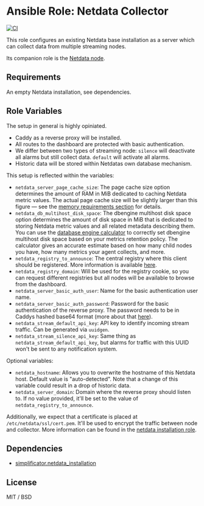 # Ansible Role: Netdata Collector

[![CI](https://github.com/simplificator/ansible-role-netdata_collector/workflows/CI/badge.svg?event=push)](https://github.com/simplificator/ansible-role-netdata_collector/actions?query=workflow%3ACI)

This role configures an existing Netdata base installation as a server which can collect data from multiple streaming nodes.

Its companion role is the [Netdata node](https://github.com/simplificator/ansible-role-netdata_node).

## Requirements

An empty Netdata installation, see dependencies.

## Role Variables

The setup in general is highly opiniated.

* Caddy as a reverse proxy will be installed.
* All routes to the dashboard are protected with basic authentication.
* We differ between two types of streaming node: `silence` will deactivate all alarms but still collect data. `default` will activate all alarms.
* Historic data will be stored within Netdatas own database mechanism.

This setup is reflected within the variables:

* `netdata_server_page_cache_size`: The page cache size option determines the amount of RAM in MiB dedicated to caching Netdata metric values. The actual page cache size will be slightly larger than this figure — see the [memory requirements section](https://learn.netdata.cloud/docs/agent/database/engine/#memory-requirements) for details.
* `netdata_db_multihost_disk_space`: The dbengine multihost disk space option determines the amount of disk space in MiB that is dedicated to storing Netdata metric values and all related metadata describing them. You can use the [database engine calculator](https://learn.netdata.cloud/docs/store/change-metrics-storage#calculate-the-system-resources-ram-disk-space-needed-to-store-metrics) to correctly set dbengine multihost disk space based on your metrics retention policy. The calculator gives an accurate estimate based on how many child nodes you have, how many metrics your agent collects, and more.
* `netdata_registry_to_announce`: The central registry where this client should be registered. More information is available [here](https://learn.netdata.cloud/docs/agent/registry).
* `netdata_registry_domain`: Will be used for the registry cookie, so you can request different registries but all nodes will be available to browse from the dashboard.
* `netdata_server_basic_auth_user`: Name for the basic authentication user name.
* `netdata_server_basic_auth_password`: Password for the basic authentication of the reverse proxy. The password needs to be in Caddys hashed base64 format (more about that [here](https://caddyserver.com/docs/caddyfile/directives/basicauth#basicauth)).
* `netdata_stream_default_api_key`: API key to identify incoming stream traffic. Can be generated via `uuidgen`.
* `netdata_stream_silence_api_key`: Same thing as `netdata_stream_default_api_key`, but alarms for traffic with this UUID won't be sent to any notification system.
  
Optional variables:

* `netdata_hostname`: Allows you to overwrite the hostname of this Netdata host. Default value is "auto-detected". Note that a change of this variable could result in a drop of historic data.
* `netdata_server_domain`:  Domain where the reverse proxy should listen to. If no value provided, it'll be set to the value of `netdata_registry_to_announce`.

Additionally, we expect that a certificate is placed at `/etc/netdata/ssl/cert.pem`. It'll be used to encrypt the traffic between node and collector. More information can be found in the [netdata installation role](https://github.com/simplificator/ansible-role-netdata_installation).

## Dependencies

* [simplificator.netdata_installation](https://github.com/simplificator/ansible-role-netdata_installation)

## License

MIT / BSD
